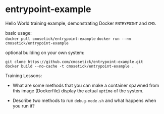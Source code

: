 entrypoint-example
==================

Hello World training example, demonstrating Docker `ENTRYPOINT` and `CMD`.

basic usage:  
`docker pull cmosetick/entrypoint-example`
`docker run --rm cmosetick/entrypoint-example`

optional building on your own system:  
```
git clone https://github.com/cmosetick/entrypoint-example.git
docker build --no-cache -t cmosetick/entrypoint-example .
```

Training Lessons:  
* What are some methods that you can make a container spawned from this image (Dockerfile) display the actual `uptime` of the system.

* Describe two methods to run `debug-mode.sh` and what happens when you run it?
